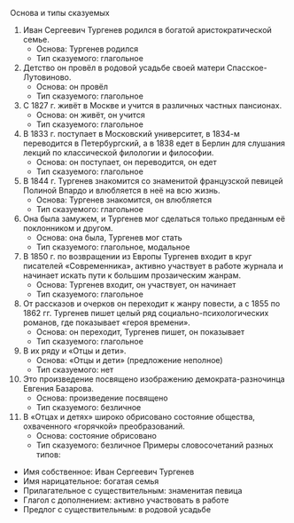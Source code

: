Основа и типы сказуемых
1. Иван Сергеевич Тургенев родился в богатой аристократической семье.
   - Основа: Тургенев родился
   - Тип сказуемого: глагольное
2. Детство он провёл в родовой усадьбе своей матери Спасское-Лутовиново.
   - Основа: он провёл
   - Тип сказуемого: глагольное
3. С 1827 г. живёт в Москве и учится в различных частных пансионах.
   - Основа: он живёт, он учится
   - Тип сказуемого: глагольное
4. В 1833 г. поступает в Московский университет, в 1834-м переводится в Петербургский, а в 1838 едет в Берлин для слушания лекций по классической филологии и философии.
   - Основа: он поступает, он переводится, он едет
   - Тип сказуемого: глагольное
5. В 1844 г. Тургенев знакомится со знаменитой французской певицей Полиной Впардо и влюбляется в неё на всю жизнь.
   - Основа: Тургенев знакомится, он влюбляется
   - Тип сказуемого: глагольное
6. Она была замужем, и Тургенев мог сделаться только преданным её поклонником и другом.
   - Основа: она была, Тургенев мог стать
   - Тип сказуемого: глагольное, модальное
7. В 1850 г. по возвращении из Европы Тургенев входит в круг писателей «Современника», активно участвует в работе журнала и начинает искать пути к большим прозаическим жанрам.
   - Основа: Тургенев входит, он участвует, он начинает
   - Тип сказуемого: глагольное
8. От рассказов и очерков он переходит к жанру повести, а с 1855 по 1862 гг. Тургенев пишет целый ряд социально-психологических романов, где показывает «героя времени».
   - Основа: он переходит, Тургенев пишет, он показывает
   - Тип сказуемого: глагольное
9. В их ряду и «Отцы и дети».
   - Основа: «Отцы и дети» (предложение неполное)
   - Тип сказуемого: нет
10. Это произведение посвящено изображению демократа-разночинца Евгения Базарова.
    - Основа: произведение посвящено
    - Тип сказуемого: безличное
11. В «Отцах и детях» широко обрисовано состояние общества, охваченного «горячкой» преобразований.
    - Основа: состояние обрисовано
    - Тип сказуемого: безличное
Примеры словосочетаний разных типов:
- Имя собственное: Иван Сергеевич Тургенев
- Имя нарицательное: богатая семья
- Прилагательное с существительным: знаменитая певица
- Глагол с дополнением: активно участвовать в работе
- Предлог с существительным: в родовой усадьбе

